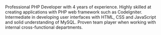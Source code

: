 Professional PHP Developer with 4 years of experience. Highly skilled at creating applications with PHP web framework such as CodeIgniter. Intermediate in developing user interfaces with HTML, CSS and JavaScript and solid understanding of MySQL. Proven team player when working with internal cross-functional departments.
